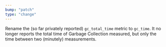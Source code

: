 ```yaml
---
bump: "patch"
type: "change"
---
```


Rename the (so far privately reported) `gc_total_time` metric to `gc_time`. It no longer reports the total time of Garbage Collection measured, but only the time between two (minutely) measurements.

